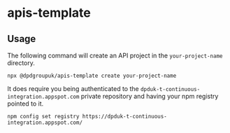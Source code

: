 # apis-template

## Usage

The following command will create an API project in the `your-project-name` directory.

`npx @dpdgroupuk/apis-template create your-project-name`

It does require you being authenticated to the `dpduk-t-continuous-integration.appspot.com` private repository and having your npm registry pointed to it.

`npm config set registry https://dpduk-t-continuous-integration.appspot.com/`
